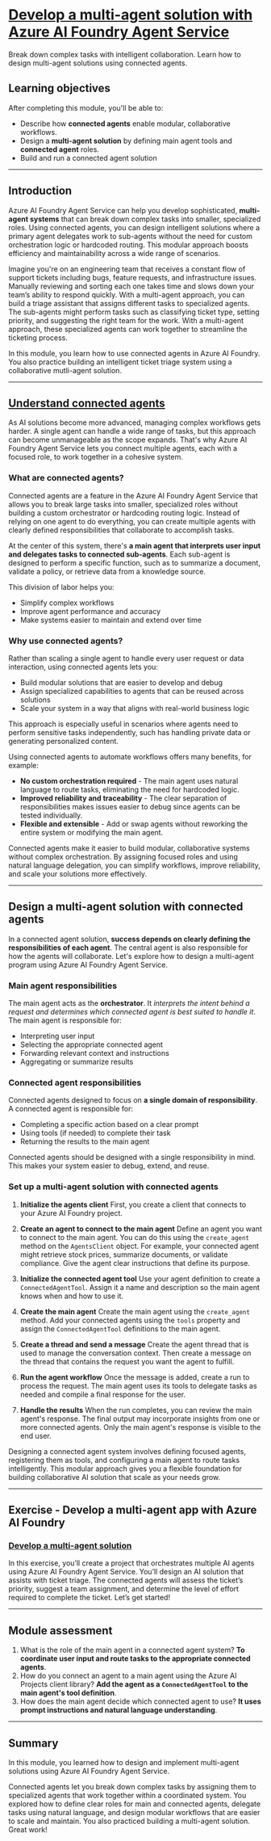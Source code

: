 # [Develop a multi-agent solution with Azure AI Foundry Agent Service](https://learn.microsoft.com/en-us/training/modules/develop-multi-agent-azure-ai-foundry/)

Break down complex tasks with intelligent collaboration. Learn how to design multi-agent solutions using connected agents.

## Learning objectives

After completing this module, you'll be able to:

- Describe how **connected agents** enable modular, collaborative workflows.
- Design a **multi-agent solution** by defining main agent tools and **connected agent** roles.
- Build and run a connected agent solution

---

## Introduction

Azure AI Foundry Agent Service can help you develop sophisticated, **multi-agent systems** that can break down complex tasks into smaller, specialized roles. Using connected agents, you can design intelligent solutions where a primary agent delegates work to sub-agents without the need for custom orchestration logic or hardcoded routing. This modular approach boosts efficiency and maintainability across a wide range of scenarios.

Imagine you're on an engineering team that receives a constant flow of support tickets including bugs, feature requests, and infrastructure issues. Manually reviewing and sorting each one takes time and slows down your team’s ability to respond quickly. With a multi-agent approach, you can build a triage assistant that assigns different tasks to specialized agents. The sub-agents might perform tasks such as classifying ticket type, setting priority, and suggesting the right team for the work. With a multi-agent approach, these specialized agents can work together to streamline the ticketing process.

In this module, you learn how to use connected agents in Azure AI Foundry. You also practice building an intelligent ticket triage system using a collaborative mutli-agent solution.

---

## [Understand connected agents](https://learn.microsoft.com/en-us/training/modules/develop-multi-agent-azure-ai-foundry/2-understand-connected-agents)

As AI solutions become more advanced, managing complex workflows gets harder. A single agent can handle a wide range of tasks, but this approach can become unmanageable as the scope expands. That's why Azure AI Foundry Agent Service lets you connect multiple agents, each with a focused role, to work together in a cohesive system.

### What are connected agents?

Connected agents are a feature in the Azure AI Foundry Agent Service that allows you to break large tasks into smaller, specialized roles without building a custom orchestrator or hardcoding routing logic. Instead of relying on one agent to do everything, you can create multiple agents with clearly defined responsibilities that collaborate to accomplish tasks.

At the center of this system, there's **a main agent that interprets user input and delegates tasks to connected sub-agents**. Each sub-agent is designed to perform a specific function, such as to summarize a document, validate a policy, or retrieve data from a knowledge source.

This division of labor helps you:

- Simplify complex workflows
- Improve agent performance and accuracy
- Make systems easier to maintain and extend over time

### Why use connected agents?

Rather than scaling a single agent to handle every user request or data interaction, using connected agents lets you:

- Build modular solutions that are easier to develop and debug
- Assign specialized capabilities to agents that can be reused across solutions
- Scale your system in a way that aligns with real-world business logic

This approach is especially useful in scenarios where agents need to perform sensitive tasks independently, such has handling private data or generating personalized content.

Using connected agents to automate workflows offers many benefits, for example:

- **No custom orchestration required** - The main agent uses natural language to route tasks, eliminating the need for hardcoded logic.
- **Improved reliability and traceability** - The clear separation of responsibilities makes issues easier to debug since agents can be tested individually.
- **Flexible and extensible** - Add or swap agents without reworking the entire system or modifying the main agent.

Connected agents make it easier to build modular, collaborative systems without complex orchestration. By assigning focused roles and using natural language delegation, you can simplify workflows, improve reliability, and scale your solutions more effectively.

---

## Design a multi-agent solution with connected agents

In a connected agent solution, **success depends on clearly defining the responsibilities of each agent**. The central agent is also responsible for how the agents will collaborate. Let's explore how to design a multi-agent program using Azure AI Foundry Agent Service.

### Main agent responsibilities

The main agent acts as the **orchestrator**. It *interprets the intent behind a request and determines which connected agent is best suited to handle it*. The main agent is responsible for:

- Interpreting user input
- Selecting the appropriate connected agent
- Forwarding relevant context and instructions
- Aggregating or summarize results

### Connected agent responsibilities

Connected agents designed to focus on **a single domain of responsibility**. A connected agent is responsible for:

- Completing a specific action based on a clear prompt
- Using tools (if needed) to complete their task
- Returning the results to the main agent

Connected agents should be designed with a single responsibility in mind. This makes your system easier to debug, extend, and reuse.

### Set up a multi-agent solution with connected agents

1. **Initialize the agents client**
First, you create a client that connects to your Azure AI Foundry project.

2. **Create an agent to connect to the main agent**
Define an agent you want to connect to the main agent. You can do this using the `create_agent` method on the `AgentsClient` object.
For example, your connected agent might retrieve stock prices, summarize documents, or validate compliance. Give the agent clear instructions that define its purpose.

3. **Initialize the connected agent tool**
Use your agent definition to create a `ConnectedAgentTool`. Assign it a name and description so the main agent knows when and how to use it.

4. **Create the main agent**
Create the main agent using the `create_agent` method. Add your connected agents using the `tools` property and assign the `ConnectedAgentTool` definitions to the main agent.

5. **Create a thread and send a message**
Create the agent thread that is used to manage the conversation context. Then create a message on the thread that contains the request you want the agent to fulfill.

6. **Run the agent workflow**
Once the message is added, create a run to process the request. The main agent uses its tools to delegate tasks as needed and compile a final response for the user.

7. **Handle the results**
When the run completes, you can review the main agent's response. The final output may incorporate insights from one or more connected agents. Only the main agent's response is visible to the end user.

Designing a connected agent system involves defining focused agents, registering them as tools, and configuring a main agent to route tasks intelligently. This modular approach gives you a flexible foundation for building collaborative AI solution that scale as your needs grow.

---

## Exercise - Develop a multi-agent app with Azure AI Foundry

### [Develop a multi-agent solution](https://microsoftlearning.github.io/mslearn-ai-agents/Instructions/06-build-multi-agent-solution.html)

In this exercise, you’ll create a project that orchestrates multiple AI agents using Azure AI Foundry Agent Service. You’ll design an AI solution that assists with ticket triage. The connected agents will assess the ticket’s priority, suggest a team assignment, and determine the level of effort required to complete the ticket. Let’s get started!

---

## Module assessment

1. What is the role of the main agent in a connected agent system? **To coordinate user input and route tasks to the appropriate connected agents**.
2. How do you connect an agent to a main agent using the Azure AI Projects client library? **Add the agent as a `ConnectedAgentTool` to the main agent's tool definition**.
3. How does the main agent decide which connected agent to use? **It uses prompt instructions and natural language understanding**.

---

## Summary

In this module, you learned how to design and implement multi-agent solutions using Azure AI Foundry Agent Service.

Connected agents let you break down complex tasks by assigning them to specialized agents that work together within a coordinated system. You explored how to define clear roles for main and connected agents, delegate tasks using natural language, and design modular workflows that are easier to scale and maintain. You also practiced building a multi-agent solution. Great work!
